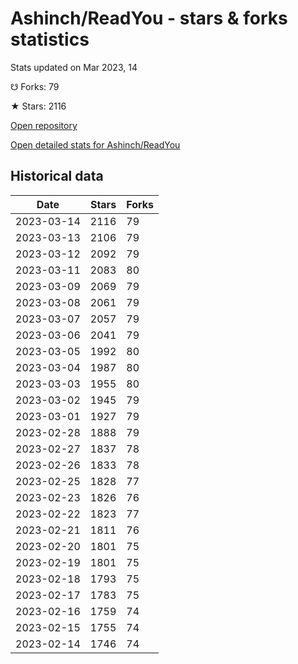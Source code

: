# Ashinch/ReadYou - stars & forks statistics

Stats updated on Mar 2023, 14

☋ Forks: 79

★ Stars: 2116

[Open repository](https://github.com/Ashinch/ReadYou)

[Open detailed stats for Ashinch/ReadYou](https://reviewgithub.com/rep/Ashinch/ReadYou)

## Historical data
| Date | Stars | Forks |
|------|-------|-------|
| 2023-03-14 | 2116 | 79 | 
| 2023-03-13 | 2106 | 79 | 
| 2023-03-12 | 2092 | 79 | 
| 2023-03-11 | 2083 | 80 | 
| 2023-03-09 | 2069 | 79 | 
| 2023-03-08 | 2061 | 79 | 
| 2023-03-07 | 2057 | 79 | 
| 2023-03-06 | 2041 | 79 | 
| 2023-03-05 | 1992 | 80 | 
| 2023-03-04 | 1987 | 80 | 
| 2023-03-03 | 1955 | 80 | 
| 2023-03-02 | 1945 | 79 | 
| 2023-03-01 | 1927 | 79 | 
| 2023-02-28 | 1888 | 79 | 
| 2023-02-27 | 1837 | 78 | 
| 2023-02-26 | 1833 | 78 | 
| 2023-02-25 | 1828 | 77 | 
| 2023-02-23 | 1826 | 76 | 
| 2023-02-22 | 1823 | 77 | 
| 2023-02-21 | 1811 | 76 | 
| 2023-02-20 | 1801 | 75 | 
| 2023-02-19 | 1801 | 75 | 
| 2023-02-18 | 1793 | 75 | 
| 2023-02-17 | 1783 | 75 | 
| 2023-02-16 | 1759 | 74 | 
| 2023-02-15 | 1755 | 74 | 
| 2023-02-14 | 1746 | 74 | 

